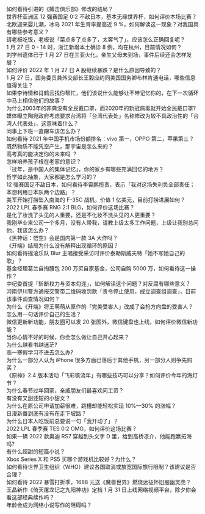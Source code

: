 如何看待引进的《搏击俱乐部》修改的结局？  
世界杯亚洲区 12 强赛国足 0:2 不敌日本，基本无缘世界杯，如何评价本场比赛？  
北欧迎来婴儿潮，冰岛 2021 年生育率提高近 9 %，如何解读这一现象？对我国具有哪些参考意义？  
请老板吃饭，老板说「菜点多了点多了，太客气了」，应该怎么正确回复呢？  
1 月 27 日 0 - 14 时，浙江新增本土确诊 8 例，均在杭州，目前情况如何？  
刘学州遗体已于 1 月 27 日在三亚火化，亲生父母未到场，事件后续还会怎样发展？  
如何评价 2022 年 1 月 27 日 A 股继续暴跌？是什么原因导致的？  
1 月 27 日，国务委员兼外交部长王毅应约同美国国务卿布林肯通电话，哪些信息值得关注？  
如果李诗情和肖鹤云找你帮忙，他们该说什么能够让不带记忆你的，在下一次循环中马上相信他们的故事？  
为什么2003年的非典没有全民戴口罩，而2020年的新冠病毒就开始全民戴口罩?  
媒体曝立陶宛政府考虑要求台湾将「台湾代表处」名称修改为较不具政治性的「台湾人代表处」，这意味着什么？  
同事上下班一直蹭车该怎么办？  
如何看待 2021 年中国手机市场份额排名：vivo 第一，OPPO 第二，苹果第三？  
既然物质不能凭空产生，那宇宙是怎么来的？  
高考真的能决定你的未来吗 ？  
怎样培养孩子根在老家的意识？  
「过年，是中国人的集体记忆」，你的家乡有哪些充满回忆的地方？  
哲学如此抽象，大家都是怎么学习的？  
12 强赛国足不敌日本，如何看待李霄鹏揽责，表示「我对这场失利负全部责任；本想利用日本队两个边路」？  
美军开始打捞坠入南海的 F-35C 战机，价值 1 亿美元，目前打捞进展如何？  
2022 LPL 春季赛 RNG 2:1 BLG，如何评价这场比赛？  
是化了妆洗了头见的人重要，还是不化妆不洗头见的人更重要？  
我刚毕业来公司一个多月，没有人带我，请教上级太多工作问题，上级让我别总问他，我该怎么办？  
《黑神话：悟空》会是国内第一款 3A 大作吗？  
《开端》结局为什么没有解释出现循环的原因？  
如何看待摇滚乐队 Blur 主唱接受采访时评价泰勒斯威夫特「她不写她自己的歌」？  
基金经理葛兰自掏腰包 200 万买自家基金，公司自购 5000 万，如何看待这一操作？  
中纪委首提「斩断权力与资本勾连」，如何解读这个问题？对反腐有哪些意义？  
河南伊川警方通报交警带二维码收罚款「责令停止使用，成立调查组调查」，目前该事件调查情况如何？  
为什么《开端》将王萌萌从原作的「完美受害人」改成了会抢方向盘的受害人？  
怎么用一句话评价自己的生活？  
微信更新新功能，朋友圈可以发 20 张图外，微信键盘也上线，如何评价微信新功能？  
当你心情不好的时候，你会怎么做让自己开心起来？  
为什么越看书越迷茫?  
高一寒假学习不进去怎么办?  
为什么一部分人认为 iPhone 很多方面已落后于其他手机，另一部分人则争先购买？  
《原神》2.4 版本活动「飞彩镌流年」有哪些技巧可以分享？如何评价今年的海灯节？  
为什么春节过年回家，亲戚朋友们最喜欢问工资？  
有没有又甜还短的小甜文？  
为什么在原公司申请加薪很难，跳槽却能轻松实现 10%—30% 的涨幅？  
日漫新番到底有没有在走下坡路？  
为什么日本人吃饭前总要说一句「我开动了」？  
2022 LPL 春季赛 TES 0:2 OMG，如何评价这场比赛？  
如果一辆 2022 款奥迪 RS7 穿越到头文字 D 里，给到高桥凉介，他能跑赢拓海吗?  
有什么超甜的短篇小说？  
Xbox Series X 和 PS5 买哪个游戏机比较好？为什么？  
如何看待世界卫生组织（WHO）建议各国取消或放宽国际旅行限制？该建议是否合理？  
如何看待 2022 暴雪打折季，1688 元送《魔兽世界》燃烧远征怀旧服幽灵虎？  
王晶新作《倚天屠龙记之九阳神功》定档 1 月 31 日上线网络视频平台，除夕你会看这部经典续作吗？  
年龄会成为网络小说写作的阻碍吗？  
